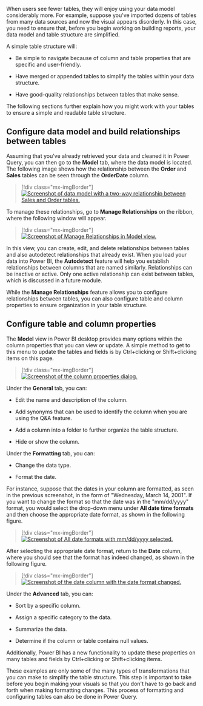 When users see fewer tables, they will enjoy using your data model considerably more. For example, suppose you've imported dozens of tables from many data sources and now the visual appears disorderly. In this case, you need to ensure that, before you begin working on building reports, your data model and table structure are simplified.

A simple table structure will:

- Be simple to navigate because of column and table properties that are specific and user-friendly.

- Have merged or appended tables to simplify the tables within your data structure.

- Have good-quality relationships between tables that make sense.

The following sections further explain how you might work with your tables to ensure a simple and readable table structure.

## Configure data model and build relationships between tables

Assuming that you've already retrieved your data and cleaned it in Power Query, you can then go to the **Model** tab, where the data model is located. The following image shows how the relationship between the **Order** and **Sales** tables can be seen through the **OrderDate** column.

> [!div class="mx-imgBorder"]
> [![Screenshot of data model with a two-way relationship between Sales and Order tables.](../media/02-data-model-example-01-ssm.png)](../media/02-data-model-example-01-ssm.png#lightbox)

To manage these relationships, go to **Manage Relationships** on the ribbon, where the following window will appear.

> [!div class="mx-imgBorder"]
> [![Screenshot of Manage Relationships in Model view.](../media/02-manage-relationships-window-02-ss.png)](../media/02-manage-relationships-window-02-ss.png#lightbox)

In this view, you can create, edit, and delete relationships between tables and also autodetect relationships that already exist. When you load your data into Power BI, the **Autodetect** feature will help you establish relationships between columns that are named similarly. Relationships can be inactive or active. Only one active relationship can exist between tables, which is discussed in a future module.

While the **Manage Relationships** feature allows you to configure relationships between tables, you can also configure table and column properties to ensure organization in your table structure.

## Configure table and column properties

The **Model** view in Power BI desktop provides many options within the column properties that you can view or update. A simple method to get to this menu to update the tables and fields is by Ctrl+clicking or Shift+clicking items on this page.

> [!div class="mx-imgBorder"]
> [![Screenshot of the column properties dialog.](../media/02-configure-properties-03-ss.png)](../media/02-configure-properties-03-ss.png#lightbox)

Under the **General** tab, you can:

- Edit the name and description of the column.

- Add synonyms that can be used to identify the column when you are using the Q&A feature.

- Add a column into a folder to further organize the table structure.

- Hide or show the column.

Under the **Formatting** tab, you can:

- Change the data type.

- Format the date.

For instance, suppose that the dates in your column are formatted, as seen in the previous screenshot, in the form of "Wednesday, March 14, 2001". If you want to change the format so that the date was in the "mm/dd/yyyy" format, you would select the drop-down menu under **All date time formats** and then choose the appropriate date format, as shown in the following figure.

> [!div class="mx-imgBorder"]
> [![Screenshot of All date formats with mm/dd/yyyy selected.](../media/02-change-date-format-05-ss.png)](../media/02-change-date-format-05-ss.png#lightbox)

After selecting the appropriate date format, return to the **Date** column, where you should see that the format has indeed changed, as shown in the following figure.

> [!div class="mx-imgBorder"]
> [![Screenshot of the date column with the date format changed.](../media/02-result-changing-format-06-ss.png)](../media/02-result-changing-format-06-ss.png#lightbox)

Under the **Advanced** tab, you can:

- Sort by a specific column.

- Assign a specific category to the data.

- Summarize the data.

- Determine if the column or table contains null values.

Additionally, Power BI has a new functionality to update these properties on many tables and fields by Ctrl+clicking or Shift+clicking items.

These examples are only some of the many types of transformations that you can make to simplify the table structure. This step is important to take before you begin making your visuals so that you don't have to go back and forth when making formatting changes. This process of formatting and configuring tables can also be done in Power Query.
